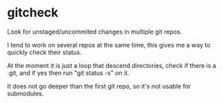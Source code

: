 # gitcheck

Look for unstaged/uncommited changes in multiple git repos.

I tend to work on several repos at the same time, this gives me
a way to quickly check their status.

At the moment it is just a loop that descend directories, check if
there is a .git, and if yes then run "git status -s" on it.

It does not go deeper than the first git repo, so it's not usable for
submodules.
